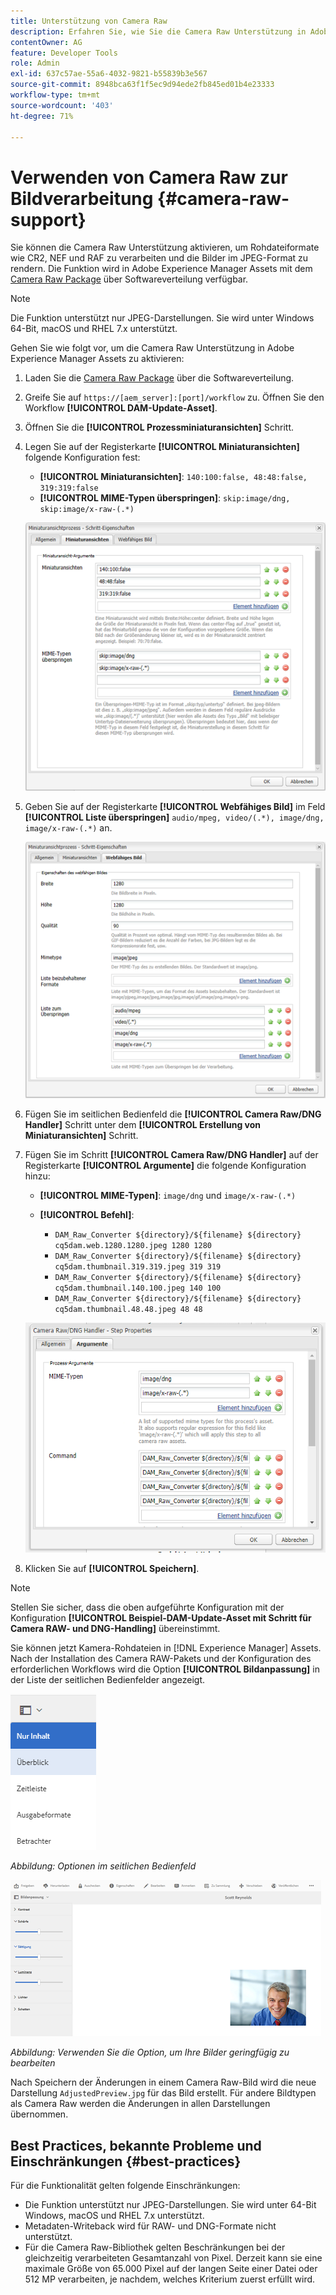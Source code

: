 ```yaml
---
title: Unterstützung von Camera Raw
description: Erfahren Sie, wie Sie die Camera Raw Unterstützung in Adobe Experience Manager Assets aktivieren.
contentOwner: AG
feature: Developer Tools
role: Admin
exl-id: 637c57ae-55a6-4032-9821-b55839b3e567
source-git-commit: 8948bca63f1f5ec9d94ede2fb845ed01b4e23333
workflow-type: tm+mt
source-wordcount: '403'
ht-degree: 71%

---
```


# Verwenden von Camera Raw zur Bildverarbeitung {#camera-raw-support}

Sie können die Camera Raw Unterstützung aktivieren, um Rohdateiformate wie CR2, NEF und RAF zu verarbeiten und die Bilder im JPEG-Format zu rendern. Die Funktion wird in Adobe Experience Manager Assets mit dem [Camera Raw Package](https://experience.adobe.com/#/downloads/content/software-distribution/en/aem.html?package=/content/software-distribution/en/details.html/content/dam/aem/public/adobe/packages/aem630/product/assets/aem-assets-cameraraw-pkg) über Softwareverteilung verfügbar.

>[!NOTE]
>
>Die Funktion unterstützt nur JPEG-Darstellungen. Sie wird unter Windows 64-Bit, macOS und RHEL 7.x unterstützt.

Gehen Sie wie folgt vor, um die Camera Raw Unterstützung in Adobe Experience Manager Assets zu aktivieren:

1. Laden Sie die [Camera Raw Package](https://experience.adobe.com/#/downloads/content/software-distribution/en/aem.html?package=/content/software-distribution/en/details.html/content/dam/aem/public/adobe/packages/aem630/product/assets/aem-assets-cameraraw-pkg) über die Softwareverteilung.

1. Greife Sie auf `https://[aem_server]:[port]/workflow` zu. Öffnen Sie den Workflow **[!UICONTROL DAM-Update-Asset]**.

1. Öffnen Sie die **[!UICONTROL Prozessminiaturansichten]** Schritt.

1. Legen Sie auf der Registerkarte **[!UICONTROL Miniaturansichten]** folgende Konfiguration fest:

   * **[!UICONTROL Miniaturansichten]**: `140:100:false, 48:48:false, 319:319:false`
   * **[!UICONTROL MIME-Typen überspringen]**: `skip:image/dng, skip:image/x-raw-(.*)`

   ![chlimage](assets/chlimage_1-334.png)

1. Geben Sie auf der Registerkarte **[!UICONTROL Webfähiges Bild]** im Feld **[!UICONTROL Liste überspringen]** `audio/mpeg, video/(.*), image/dng, image/x-raw-(.*)` an.

   ![chlimage](assets/chlimage_1-335.png)

1. Fügen Sie im seitlichen Bedienfeld die **[!UICONTROL Camera Raw/DNG Handler]** Schritt unter dem **[!UICONTROL Erstellung von Miniaturansichten]** Schritt.

1. Fügen Sie im Schritt **[!UICONTROL Camera Raw/DNG Handler]** auf der Registerkarte **[!UICONTROL Argumente]** die folgende Konfiguration hinzu:

   * **[!UICONTROL MIME-Typen]**: `image/dng` und `image/x-raw-(.*)`
   * **[!UICONTROL Befehl]**:

      * `DAM_Raw_Converter ${directory}/${filename} ${directory} cq5dam.web.1280.1280.jpeg 1280 1280`
      * `DAM_Raw_Converter ${directory}/${filename} ${directory} cq5dam.thumbnail.319.319.jpeg 319 319`
      * `DAM_Raw_Converter ${directory}/${filename} ${directory} cq5dam.thumbnail.140.100.jpeg 140 100`
      * `DAM_Raw_Converter ${directory}/${filename} ${directory} cq5dam.thumbnail.48.48.jpeg 48 48`

   ![chlimage_1-336](assets/chlimage_1-336.png)

1. Klicken Sie auf **[!UICONTROL Speichern]**.

>[!NOTE]
>
>Stellen Sie sicher, dass die oben aufgeführte Konfiguration mit der Konfiguration **[!UICONTROL Beispiel-DAM-Update-Asset mit Schritt für Camera RAW- und DNG-Handling]** übereinstimmt.

Sie können jetzt Kamera-Rohdateien in [!DNL Experience Manager] Assets. Nach der Installation des Camera RAW-Pakets und der Konfiguration des erforderlichen Workflows wird die Option **[!UICONTROL Bildanpassung]** in der Liste der seitlichen Bedienfelder angezeigt.

![chlimage_1-337](assets/chlimage_1-337.png)

*Abbildung: Optionen im seitlichen Bedienfeld*

![chlimage_1-338](assets/chlimage_1-338.png)

*Abbildung: Verwenden Sie die Option, um Ihre Bilder geringfügig zu bearbeiten*

Nach Speichern der Änderungen in einem Camera Raw-Bild wird die neue Darstellung `AdjustedPreview.jpg` für das Bild erstellt. Für andere Bildtypen als Camera Raw werden die Änderungen in allen Darstellungen übernommen.

## Best Practices, bekannte Probleme und Einschränkungen {#best-practices}

Für die Funktionalität gelten folgende Einschränkungen:

* Die Funktion unterstützt nur JPEG-Darstellungen. Sie wird unter 64-Bit Windows, macOS und RHEL 7.x unterstützt.
* Metadaten-Writeback wird für RAW- und DNG-Formate nicht unterstützt.
* Für die Camera Raw-Bibliothek gelten Beschränkungen bei der gleichzeitig verarbeiteten Gesamtanzahl von Pixel. Derzeit kann sie eine maximale Größe von 65.000 Pixel auf der langen Seite einer Datei oder 512 MP verarbeiten, je nachdem, welches Kriterium zuerst erfüllt wird.
